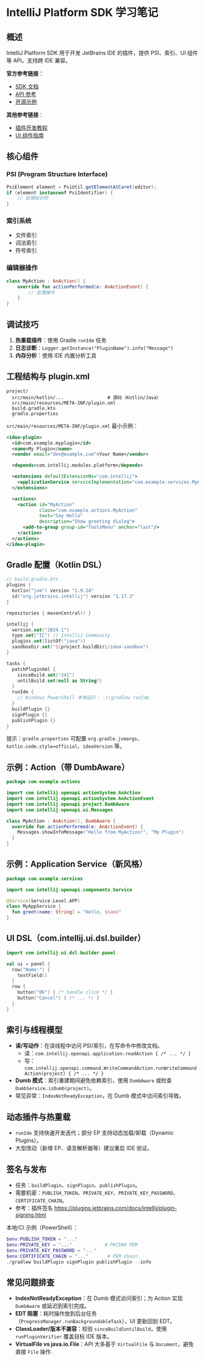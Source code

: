 # IntelliJ Platform SDK 学习笔记

## 概述

IntelliJ Platform SDK 用于开发 JetBrains IDE 的插件，提供 PSI、索引、UI 组件等 API。支持跨 IDE 兼容。

**官方参考链接**：
- [SDK 文档](https://plugins.jetbrains.com/docs/intellij/welcome.html)
- [API 参考](https://plugins.jetbrains.com/docs/intellij/plugin-components.html)
- [开源示例](https://github.com/JetBrains/intellij-sdk-docs/tree/master/code_samples)

**其他参考链接**：
- [插件开发教程](https://plugins.jetbrains.com/docs/intellij/getting-started.html)
- [UI 组件指南](https://plugins.jetbrains.com/docs/intellij/user-interface-components.html)

## 核心组件

### PSI (Program Structure Interface)
```java
PsiElement element = PsiUtil.getElementAtCaret(editor);
if (element instanceof PsiIdentifier) {
    // 处理标识符
}
```

### 索引系统
- 文件索引
- 词法索引
- 符号索引

### 编辑器操作
```kotlin
class MyAction : AnAction() {
    override fun actionPerformed(e: AnActionEvent) {
        // 处理操作
    }
}
```

## 调试技巧

1. **热重载插件**：使用 Gradle `runIde` 任务
2. **日志诊断**：`Logger.getInstance("PluginName").info("Message")`
3. **内存分析**：使用 IDE 内置分析工具

## 工程结构与 plugin.xml

```plain
project/
  src/main/kotlin/...                # 源码（Kotlin/Java）
  src/main/resources/META-INF/plugin.xml
  build.gradle.kts
  gradle.properties
```

`src/main/resources/META-INF/plugin.xml` 最小示例：

```xml
<idea-plugin>
  <id>com.example.myplugin</id>
  <name>My Plugin</name>
  <vendor email="dev@example.com">Your Name</vendor>

  <depends>com.intellij.modules.platform</depends>

  <extensions defaultExtensionNs="com.intellij">
    <applicationService serviceImplementation="com.example.services.MyAppService"/>
  </extensions>

  <actions>
    <action id="MyAction"
            class="com.example.actions.MyAction"
            text="Say Hello"
            description="Show greeting dialog">
      <add-to-group group-id="ToolsMenu" anchor="last"/>
    </action>
  </actions>
</idea-plugin>
```

## Gradle 配置（Kotlin DSL）

```kotlin
// build.gradle.kts
plugins {
  kotlin("jvm") version "1.9.24"
  id("org.jetbrains.intellij") version "1.17.3"
}

repositories { mavenCentral() }

intellij {
  version.set("2024.1")
  type.set("IC") // IntelliJ Community
  plugins.set(listOf("java"))
  sandboxDir.set("${project.buildDir}/idea-sandbox")
}

tasks {
  patchPluginXml {
    sinceBuild.set("241")
    untilBuild.set(null as String?)
  }
  runIde {
    // Windows PowerShell 本地运行： .\\gradlew runIde
  }
  buildPlugin {}
  signPlugin {}
  publishPlugin {}
}
```

提示：`gradle.properties` 可配置 `org.gradle.jvmargs`、`kotlin.code.style=official`、`ideaVersion` 等。

## 示例：Action（带 DumbAware）

```kotlin
package com.example.actions

import com.intellij.openapi.actionSystem.AnAction
import com.intellij.openapi.actionSystem.AnActionEvent
import com.intellij.openapi.project.DumbAware
import com.intellij.openapi.ui.Messages

class MyAction : AnAction(), DumbAware {
  override fun actionPerformed(e: AnActionEvent) {
    Messages.showInfoMessage("Hello from MyAction!", "My Plugin")
  }
}
```

## 示例：Application Service（新风格）

```kotlin
package com.example.services

import com.intellij.openapi.components.Service

@Service(Service.Level.APP)
class MyAppService {
  fun greet(name: String) = "Hello, $name"
}
```

## UI DSL（com.intellij.ui.dsl.builder）

```kotlin
import com.intellij.ui.dsl.builder.panel

val ui = panel {
  row("Name:") {
    textField()
  }
  row {
    button("OK") { /* handle click */ }
    button("Cancel") { /* ... */ }
  }
}
```

## 索引与线程模型

- **读/写动作**：在读线程中访问 PSI/索引，在写命令中修改文档。
  - 读：`com.intellij.openapi.application.readAction { /* ... */ }`
  - 写：`com.intellij.openapi.command.WriteCommandAction.runWriteCommandAction(project) { /* ... */ }`
- **Dumb 模式**：索引重建期间避免依赖索引，使用 `DumbAware` 或检查 `DumbService.isDumb(project)`。
- 常见异常：`IndexNotReadyException`，在 Dumb 模式中访问索引导致。

## 动态插件与热重载

- `runIde` 支持快速开发迭代；部分 EP 支持动态加载/卸载（Dynamic Plugins）。
- 大型改动（新增 EP、语言解析器等）建议重启 IDE 验证。

## 签名与发布

- 任务：`buildPlugin`、`signPlugin`、`publishPlugin`。
- 需要机密：`PUBLISH_TOKEN`、`PRIVATE_KEY`、`PRIVATE_KEY_PASSWORD`、`CERTIFICATE_CHAIN`。
- 参考：插件签名 https://plugins.jetbrains.com/docs/intellij/plugin-signing.html

本地/CI 示例（PowerShell）：

```powershell
$env:PUBLISH_TOKEN = "..."
$env:PRIVATE_KEY = "..."            # PKCS#8 PEM
$env:PRIVATE_KEY_PASSWORD = "..."
$env:CERTIFICATE_CHAIN = "..."       # PEM chain
./gradlew buildPlugin signPlugin publishPlugin --info
```

## 常见问题排查

- **IndexNotReadyException**：在 Dumb 模式访问索引；为 Action 实现 `DumbAware` 或延迟到索引完成。
- **EDT 阻塞**：耗时操作放到后台任务（`ProgressManager.runBackgroundableTask`），UI 更新回到 EDT。
- **ClassLoader/版本不兼容**：校验 `sinceBuild`/`untilBuild`，使用 `runPluginVerifier` 覆盖目标 IDE 版本。
- **VirtualFile vs java.io.File**：API 大多基于 `VirtualFile` 与 `Document`，避免直接 `File` 操作.
